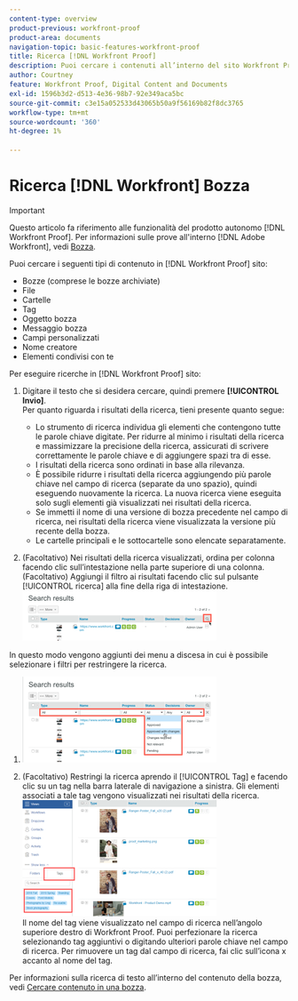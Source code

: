 ```yaml
---
content-type: overview
product-previous: workfront-proof
product-area: documents
navigation-topic: basic-features-workfront-proof
title: Ricerca [!DNL Workfront Proof]
description: Puoi cercare i contenuti all’interno del sito Workfront Proof.
author: Courtney
feature: Workfront Proof, Digital Content and Documents
exl-id: 1596b3d2-d513-4e36-98b7-92e349aca5bc
source-git-commit: c3e15a052533d43065b50a9f56169b82f8dc3765
workflow-type: tm+mt
source-wordcount: '360'
ht-degree: 1%

---
```


# Ricerca [!DNL Workfront] Bozza

>[!IMPORTANT]
>
>Questo articolo fa riferimento alle funzionalità del prodotto autonomo [!DNL Workfront Proof]. Per informazioni sulle prove all&#39;interno [!DNL Adobe Workfront], vedi [Bozza](../../../review-and-approve-work/proofing/proofing.md).

Puoi cercare i seguenti tipi di contenuto in [!DNL Workfront Proof] sito:

* Bozze (comprese le bozze archiviate)
* File
* Cartelle
* Tag
* Oggetto bozza
* Messaggio bozza
* Campi personalizzati
* Nome creatore
* Elementi condivisi con te

Per eseguire ricerche in [!DNL Workfront Proof] sito:

1. Digitare il testo che si desidera cercare, quindi premere **[!UICONTROL Invio]**.\
   Per quanto riguarda i risultati della ricerca, tieni presente quanto segue:

   * Lo strumento di ricerca individua gli elementi che contengono tutte le parole chiave digitate. Per ridurre al minimo i risultati della ricerca e massimizzare la precisione della ricerca, assicurati di scrivere correttamente le parole chiave e di aggiungere spazi tra di esse.
   * I risultati della ricerca sono ordinati in base alla rilevanza.
   * È possibile ridurre i risultati della ricerca aggiungendo più parole chiave nel campo di ricerca (separate da uno spazio), quindi eseguendo nuovamente la ricerca. La nuova ricerca viene eseguita solo sugli elementi già visualizzati nei risultati della ricerca.
   * Se immetti il nome di una versione di bozza precedente nel campo di ricerca, nei risultati della ricerca viene visualizzata la versione più recente della bozza.
   * Le cartelle principali e le sottocartelle sono elencate separatamente.

1. (Facoltativo) Nei risultati della ricerca visualizzati, ordina per colonna facendo clic sull’intestazione nella parte superiore di una colonna. (Facoltativo) Aggiungi il filtro ai risultati facendo clic sul pulsante [!UICONTROL ricerca] alla fine della riga di intestazione. ![Search_filter_in_Search_results.png](assets/search-filter-in-search-results-350x90.png)

In questo modo vengono aggiunti dei menu a discesa in cui è possibile selezionare i filtri per restringere la ricerca.
1. ![Search_filter_boxes_Appear_in_Search_results.png](assets/search-filter-boxes-appear-in-search-results-350x154.png)

1. (Facoltativo) Restringi la ricerca aprendo il [!UICONTROL Tag] e facendo clic su un tag nella barra laterale di navigazione a sinistra. Gli elementi associati a tale tag vengono visualizzati nei risultati della ricerca.\
   ![Ricerca_per_tag.png](assets/searching-by-tag-350x209.png)\
   Il nome del tag viene visualizzato nel campo di ricerca nell’angolo superiore destro di Workfront Proof. Puoi perfezionare la ricerca selezionando tag aggiuntivi o digitando ulteriori parole chiave nel campo di ricerca. Per rimuovere un tag dal campo di ricerca, fai clic sull’icona x accanto al nome del tag.

Per informazioni sulla ricerca di testo all’interno del contenuto della bozza, vedi [Cercare contenuto in una bozza](../../../review-and-approve-work/proofing/reviewing-proofs-within-workfront/review-a-proof/search-in-a-proof.md).
